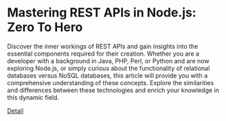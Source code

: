 # Mastering REST APIs in Node.js: Zero To Hero

Discover the inner workings of REST APIs and gain insights into the essential components required for their creation. Whether you are a developer with a background in Java, PHP, Perl, or Python and are now exploring Node.js, or simply curious about the functionality of relational databases versus NoSQL databases, this article will provide you with a comprehensive understanding of these concepts. Explore the similarities and differences between these technologies and enrich your knowledge in this dynamic field. 

[Detail](https://eduitfree.com/pxQJ)